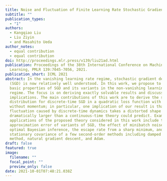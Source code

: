 ```yaml
---
title: Noise and Fluctuation of Finite Learning Rate Stochastic Gradient Descent
subtitle: ""
publication_types:
  - "1"
authors:
  - Kangqiao Liu
  - Liu Ziyin
  - and Masahito Ueda
author_notes:
  - equal contribution
  - equal contribution
doi: http://proceedings.mlr.press/v139/liu21ad.html
publication: Proceedings of the 38th International Conference on Machine
  Learning, PMLR 139:7045-7056, 2021.
publication_short: ICML 2021
abstract: In the vanishing learning rate regime, stochastic gradient descent
  (SGD) is now relatively well understood. In this work, we propose to study the
  basic properties of SGD and its variants in the non-vanishing learning rate
  regime. The focus is on deriving exactly solvable results and discussing their
  implications. The main contributions of this work are to derive the stationary
  distribution for discrete-time SGD in a quadratic loss function with and
  without momentum; in particular, one implication of our result is that the
  fluctuation caused by discrete-time dynamics takes a distorted shape and is
  dramatically larger than a continuous-time theory could predict. Examples of
  applications of the proposed theory considered in this work include the
  approximation error of variants of SGD, the effect of minibatch noise, the
  optimal Bayesian inference, the escape rate from a sharp minimum, and the
  stationary covariance of a few second-order methods including damped Newton’s
  method, natural gradient descent, and Adam.
draft: false
featured: true
image:
  filename: ""
  focal_point: ""
  preview_only: false
date: 2021-10-01T07:48:21.038Z
---
```

